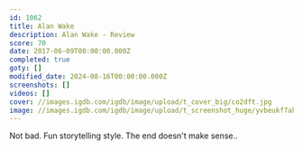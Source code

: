 ```yaml
---
id: 1062
title: Alan Wake
description: Alan Wake - Review
score: 70
date: 2017-06-09T00:00:00.000Z
completed: true
goty: []
modified_date: 2024-08-16T00:00:00.000Z
screenshots: []
videos: []
cover: //images.igdb.com/igdb/image/upload/t_cover_big/co2dft.jpg
image: //images.igdb.com/igdb/image/upload/t_screenshot_huge/yvbeukf7akfc2fkkzpmc.jpg
---
```

Not bad. Fun storytelling style. The end doesn't make sense..